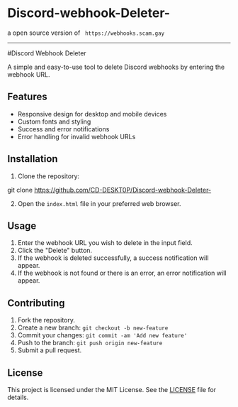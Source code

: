 # Discord-webhook-Deleter-
a open source version of `` https://webhooks.scam.gay``




------------------------------------------------------------------------------------------------------------------------

#Discord Webhook Deleter

A simple and easy-to-use tool to delete Discord webhooks by entering the webhook URL.

## Features

- Responsive design for desktop and mobile devices
- Custom fonts and styling
- Success and error notifications
- Error handling for invalid webhook URLs

## Installation

1. Clone the repository:

git clone https://github.com/CD-DESKT0P/Discord-webhook-Deleter-

2. Open the `index.html` file in your preferred web browser.

## Usage

1. Enter the webhook URL you wish to delete in the input field.
2. Click the "Delete" button.
3. If the webhook is deleted successfully, a success notification will appear.
4. If the webhook is not found or there is an error, an error notification will appear.

## Contributing

1. Fork the repository.
2. Create a new branch: `git checkout -b new-feature`
3. Commit your changes: `git commit -am 'Add new feature'`
4. Push to the branch: `git push origin new-feature`
5. Submit a pull request.

## License

This project is licensed under the MIT License. See the [LICENSE](LICENSE) file for details.
